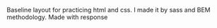 Baseline layout for practicing html and css. I made it by sass and BEM methodology. Made with response
